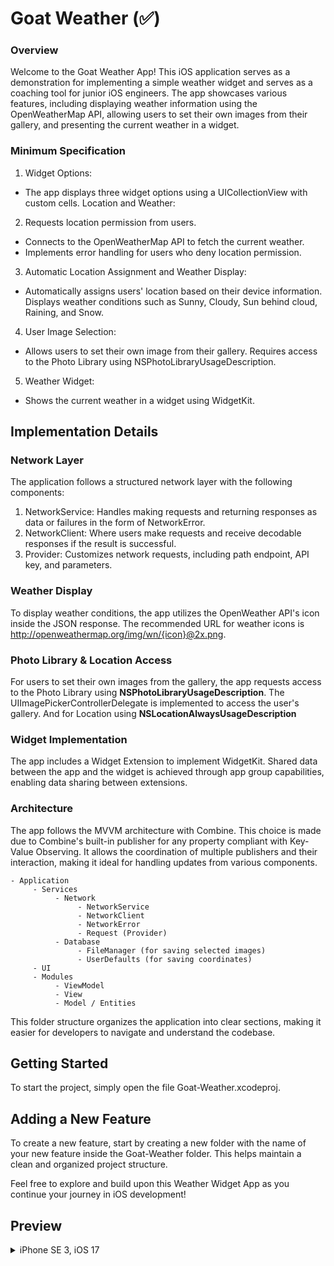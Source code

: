 # Goat Weather (✅)
### Overview
Welcome to the Goat Weather App! This iOS application serves as a demonstration for implementing a simple weather widget and serves as a coaching tool for junior iOS engineers. The app showcases various features, including displaying weather information using the OpenWeatherMap API, allowing users to set their own images from their gallery, and presenting the current weather in a widget.

### Minimum Specification
1. Widget Options:
- The app displays three widget options using a UICollectionView with custom cells.
Location and Weather:

2. Requests location permission from users.
- Connects to the OpenWeatherMap API to fetch the current weather.
- Implements error handling for users who deny location permission.

3. Automatic Location Assignment and Weather Display:
- Automatically assigns users' location based on their device information.
Displays weather conditions such as Sunny, Cloudy, Sun behind cloud, Raining, and Snow.
4. User Image Selection:
- Allows users to set their own image from their gallery.
Requires access to the Photo Library using NSPhotoLibraryUsageDescription.
5. Weather Widget:
- Shows the current weather in a widget using WidgetKit.

## Implementation Details
### Network Layer
The application follows a structured network layer with the following components:

1. NetworkService: Handles making requests and returning responses as data or failures in the form of NetworkError.
2. NetworkClient: Where users make requests and receive decodable responses if the result is successful.
3. Provider: Customizes network requests, including path endpoint, API key, and parameters.

### Weather Display
To display weather conditions, the app utilizes the OpenWeather API's icon inside the JSON response. The recommended URL for weather icons is http://openweathermap.org/img/wn/{icon}@2x.png.

### Photo Library & Location Access
For users to set their own images from the gallery, the app requests access to the Photo Library using **NSPhotoLibraryUsageDescription**. The UIImagePickerControllerDelegate is implemented to access the user's gallery. And for Location using **NSLocationAlwaysUsageDescription**

### Widget Implementation
The app includes a Widget Extension to implement WidgetKit. Shared data between the app and the widget is achieved through app group capabilities, enabling data sharing between extensions.

### Architecture
The app follows the MVVM architecture with Combine. This choice is made due to Combine's built-in publisher for any property compliant with Key-Value Observing. It allows the coordination of multiple publishers and their interaction, making it ideal for handling updates from various components.

```
- Application
     - Services
          - Network
               - NetworkService
               - NetworkClient
               - NetworkError
               - Request (Provider)
          - Database
               - FileManager (for saving selected images)
               - UserDefaults (for saving coordinates)
     - UI
     - Modules 
          - ViewModel
          - View
          - Model / Entities

```


This folder structure organizes the application into clear sections, making it easier for developers to navigate and understand the codebase.

## Getting Started
To start the project, simply open the file Goat-Weather.xcodeproj.

## Adding a New Feature
To create a new feature, start by creating a new folder with the name of your new feature inside the Goat-Weather folder. This helps maintain a clean and organized project structure.

Feel free to explore and build upon this Weather Widget App as you continue your journey in iOS development!


## Preview

<details>
     
<summary>iPhone SE 3, iOS 17</summary>

![iOS](./preview.gif)

</details>
